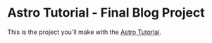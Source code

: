 # Astro Tutorial - Final Blog Project

This is the project you'll make with the [Astro Tutorial](https://docs.astro.build/en/tutorial/0-introduction/).
